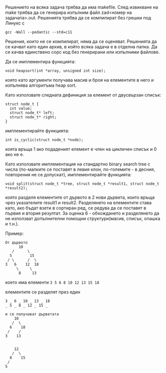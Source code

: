 Решението на всяка задача трябва да има makefile. След извикване на make трябва да се генерира изпълним файл zad<номер на задачата>.out. 
Решенията трябва да се компилират без грешки под Линукс с
```
gcc -Wall --pedantic --std=c11
```

Решения, които не се компилират, няма да се оценяват.
Решенията да се качват като един архив, в който всяка задача е в отделна папка. Да се качва единствено сорс код без генерирани или изпълними файлове.

Да се имплементира функцията:
```
void heapsort(int *array, unsigned int size); 
```

която като аргументи получава масив и броя на елементите в него и изпълнява алгоритъма heap sort.

Като използвате следната дефиниция за елемент от двусвързан списък:
```
struct node_t {
  int value;
  struct node_t* left;
  struct node_t* right;
}
```

имплементирайте функцията:
```
int is_cyclic(struct node_t *node);
```
коята връща 1 ако подаденият елемент е член на цикличен списък и 0 ако не е.

Като използвате имплементация на стандартно binary search tree с числа (по-малките се поставят в левия клон, по-големите - в десния, повторения не се допускат),
имплементирайте функцията: 
```
void split(struct node_t *tree, struct node_t *result1, struct node_t *result2);
```

която разделя елементите от дървото в 2 нови дървета, които връща чрез указателите result1 и result2. Разделянето на елементите става като, ако бъдат взети в сортиран ред, се редува да се поставят в първия и втория резултат.
За оценка 6 - обхождането и разделянето да не използват допълнителни помощни структури(масив, списък, опашка и т.н.).







Пример:
```
От дървото
      10
   /      \ 
  5        15
 / \      /  \
3   6    12  18
     \     \
	  8     13  
```

което има елементи
```3 5 6 8 10 12 13 15 18```

елементите се разделят през един
```
3 _ 6 _ 10 _ 13 _ 18
_ 5 _ 8 _ 12 _ 15 _
```

```
и се получават дърветата 
    10
   /  \
  6    18
 /    / 
3    13


    12
   /  \
  8    15
 /
5
```
